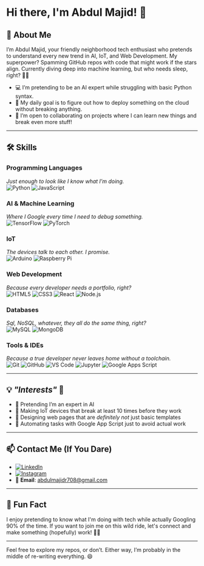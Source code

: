 # Hi there, I'm Abdul Majid! 👋

## 🚀 About Me

I’m Abdul Majid, your friendly neighborhood tech enthusiast who pretends to understand every new trend in AI, IoT, and Web Development. My superpower? Spamming GitHub repos with code that might work if the stars align. Currently diving deep into machine learning, but who needs sleep, right? 🤷‍♂️
- 💻 I’m pretending to be an AI expert while struggling with basic Python syntax.
- 🌱 My daily goal is to figure out how to deploy something on the cloud without breaking anything.
- 👯 I’m open to collaborating on projects where I can learn new things and break even more stuff!

---

## 🛠 Skills

### **Programming Languages**  
_Just enough to look like I know what I’m doing._  
![Python](https://img.shields.io/badge/Python-3776AB?style=for-the-badge&logo=python&logoColor=white) ![JavaScript](https://img.shields.io/badge/JavaScript-F7DF1E?style=for-the-badge&logo=javascript&logoColor=black)

### **AI & Machine Learning**  
_Where I Google every time I need to debug something._  
![TensorFlow](https://img.shields.io/badge/TensorFlow-FF6F00?style=for-the-badge&logo=tensorflow&logoColor=white) ![PyTorch](https://img.shields.io/badge/PyTorch-EE4C2C?style=for-the-badge&logo=pytorch&logoColor=white)

### **IoT**  
_The devices talk to each other. I promise._  
![Arduino](https://img.shields.io/badge/Arduino-00979D?style=for-the-badge&logo=arduino&logoColor=white) ![Raspberry Pi](https://img.shields.io/badge/Raspberry%20Pi-A22846?style=for-the-badge&logo=raspberrypi&logoColor=white)

### **Web Development**  
_Because every developer needs a portfolio, right?_  
![HTML5](https://img.shields.io/badge/HTML5-E34F26?style=for-the-badge&logo=html5&logoColor=white) ![CSS3](https://img.shields.io/badge/CSS3-1572B6?style=for-the-badge&logo=css3&logoColor=white) ![React](https://img.shields.io/badge/React-61DAFB?style=for-the-badge&logo=react&logoColor=black) ![Node.js](https://img.shields.io/badge/Node.js-339933?style=for-the-badge&logo=nodedotjs&logoColor=white)

### **Databases**  
_Sql, NoSQL, whatever, they all do the same thing, right?_  
![MySQL](https://img.shields.io/badge/MySQL-4479A1?style=for-the-badge&logo=mysql&logoColor=white) ![MongoDB](https://img.shields.io/badge/MongoDB-4EA94B?style=for-the-badge&logo=mongodb&logoColor=white)

### **Tools & IDEs**  
_Because a true developer never leaves home without a toolchain._  
![Git](https://img.shields.io/badge/Git-F05032?style=for-the-badge&logo=git&logoColor=white) ![GitHub](https://img.shields.io/badge/GitHub-181717?style=for-the-badge&logo=github&logoColor=white) ![VS Code](https://img.shields.io/badge/VS%20Code-0078D4?style=for-the-badge&logo=visualstudiocode&logoColor=white) ![Jupyter](https://img.shields.io/badge/Jupyter-F37626?style=for-the-badge&logo=jupyter&logoColor=white) ![Google Apps Script](https://img.shields.io/badge/Google%20Apps%20Script-4285F4?style=for-the-badge&logo=google&logoColor=white)

---

## 💡 *"Interests"* 🧐

- 🌟 Pretending I’m an expert in AI
- 🌟 Making IoT devices that break at least 10 times before they work
- 🌟 Designing web pages that are *definitely not* just basic templates
- 🌟 Automating tasks with Google App Script just to avoid actual work

---

## 📫 Contact Me (If You Dare)

- [![LinkedIn](https://img.shields.io/badge/LinkedIn-Abdul%20Majid-0A66C2?style=for-the-badge&logo=linkedin&logoColor=white)](https://www.linkedin.com/in/abdulmajidr708/)
- [![Instagram](https://img.shields.io/badge/Instagram-amrta__708-E4405F?style=for-the-badge&logo=instagram&logoColor=white)](https://www.instagram.com/amrta_708)
- 📧 **Email**: [abdulmajidr708@gmail.com](mailto:abdulmajidr708@gmail.com)

---

## 📌 Fun Fact

I enjoy pretending to know what I'm doing with tech while actually Googling 90% of the time. If you want to join me on this wild ride, let's connect and make something (hopefully) work! 🤖✨

---

Feel free to explore my repos, or don’t. Either way, I’m probably in the middle of re-writing everything. 😄
